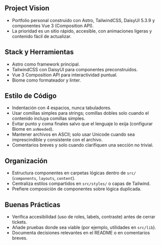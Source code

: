 ## Project Vision
- Portfolio personal construido con Astro, TailwindCSS, DaisyUI 5.3.9 y componentes Vue 3 (Composition API).
- La prioridad es un sitio rápido, accesible, con animaciones ligeras y contenido fácil de actualizar.

## Stack y Herramientas
- Astro como framework principal.
- TailwindCSS con DaisyUI para componentes preconstruidos.
- Vue 3 Composition API para interactividad puntual.
- Biome como formateador y linter.

## Estilo de Código
- Indentación con 4 espacios, nunca tabuladores.
- Usar comillas simples para strings; comillas dobles solo cuando el contenido incluya comillas simples.
- Evitar punto y coma finales salvo que el lenguaje lo exija (configurar Biome en `asNeeded`).
- Mantener archivos en ASCII; solo usar Unicode cuando sea imprescindible y consistente con el archivo.
- Comentarios breves y solo cuando clarifiquen una sección no trivial.

## Organización
- Estructura componentes en carpetas lógicas dentro de `src/` (`components`, `layouts`, `content`).
- Centraliza estilos compartidos en `src/styles/` o capas de Tailwind.
- Prefiere composición de componentes sobre lógica duplicada.

## Buenas Prácticas
- Verifica accesibilidad (uso de roles, labels, contraste) antes de cerrar tickets.
- Añade pruebas donde sea viable (por ejemplo, utilidades en `src/lib`).
- Documenta decisiones relevantes en el README o en comentarios breves.
